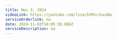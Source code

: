 ```yaml
---
title: Nov 3, 2024
videoLink: https://youtube.com/live/bYRnrJuva8w
serviceOrderlink: na
date: 2024-11-03T16:05:30.686Z
serviceDescription: n﻿a
---
```

